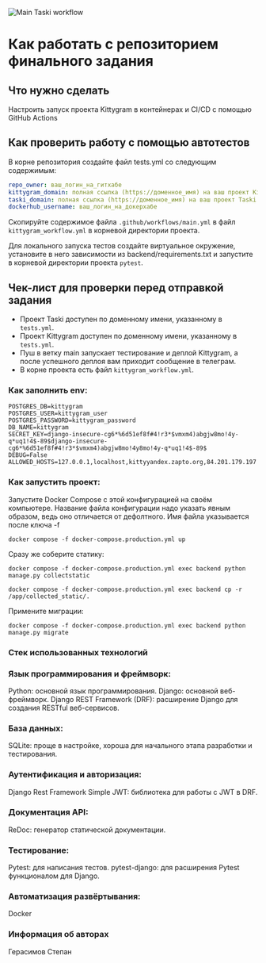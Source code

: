 ![Main Taski workflow](https://github.com/Stepan22042004/kittygram_final/actions/workflows/main.yml/badge.svg)
#  Как работать с репозиторием финального задания

## Что нужно сделать

Настроить запуск проекта Kittygram в контейнерах и CI/CD с помощью GitHub Actions

## Как проверить работу с помощью автотестов

В корне репозитория создайте файл tests.yml со следующим содержимым:
```yaml
repo_owner: ваш_логин_на_гитхабе
kittygram_domain: полная ссылка (https://доменное_имя) на ваш проект Kittygram
taski_domain: полная ссылка (https://доменное_имя) на ваш проект Taski
dockerhub_username: ваш_логин_на_докерхабе
```

Скопируйте содержимое файла `.github/workflows/main.yml` в файл `kittygram_workflow.yml` в корневой директории проекта.

Для локального запуска тестов создайте виртуальное окружение, установите в него зависимости из backend/requirements.txt и запустите в корневой директории проекта `pytest`.

## Чек-лист для проверки перед отправкой задания

- Проект Taski доступен по доменному имени, указанному в `tests.yml`.
- Проект Kittygram доступен по доменному имени, указанному в `tests.yml`.
- Пуш в ветку main запускает тестирование и деплой Kittygram, а после успешного деплоя вам приходит сообщение в телеграм.
- В корне проекта есть файл `kittygram_workflow.yml`.
### Как заполнить env:

```
POSTGRES_DB=kittygram
POSTGRES_USER=kittygram_user
POSTGRES_PASSWORD=kittygram_password
DB_NAME=kittygram
SECRET_KEY=django-insecure-cg6*%6d51ef8f#4!r3*$vmxm4)abgjw8mo!4y-q*uq1!4$-89$django-insecure-cg6*%6d51ef8f#4!r3*$vmxm4)abgjw8mo!4y8mo!4y-q*uq1!4$-89$
DEBUG=False
ALLOWED_HOSTS=127.0.0.1,localhost,kittyyandex.zapto.org,84.201.179.197
```


### Как запустить проект:

Запустите Docker Compose с этой конфигурацией на своём компьютере. Название файла конфигурации надо указать явным образом, ведь оно отличается от дефолтного. Имя файла указывается после ключа -f

```
docker compose -f docker-compose.production.yml up
```
Сразу же соберите статику:
```
docker compose -f docker-compose.production.yml exec backend python manage.py collectstatic
```
```
docker compose -f docker-compose.production.yml exec backend cp -r /app/collected_static/.
```

Примените миграции:

```
docker compose -f docker-compose.production.yml exec backend python manage.py migrate
```

### Стек использованных технологий
### Язык программирования и фреймворк:
  Python: основной язык программирования.
  Django: основной веб-фреймворк.
  Django REST Framework (DRF): расширение Django для создания RESTful веб-сервисов.
### База данных:
  SQLite: проще в настройке, хороша для начального этапа разработки и тестирования.
### Аутентификация и авторизация:
  Django Rest Framework Simple JWT: библиотека для работы с JWT в DRF.
### Документация API:
  ReDoc: генератор статической документации.
### Тестирование:
  Pytest: для написания тестов.
  pytest-django: для расширения Pytest функционалом для Django.
### Автоматизация развёртывания:
  Docker
### Информация об авторах
Герасимов Степан
